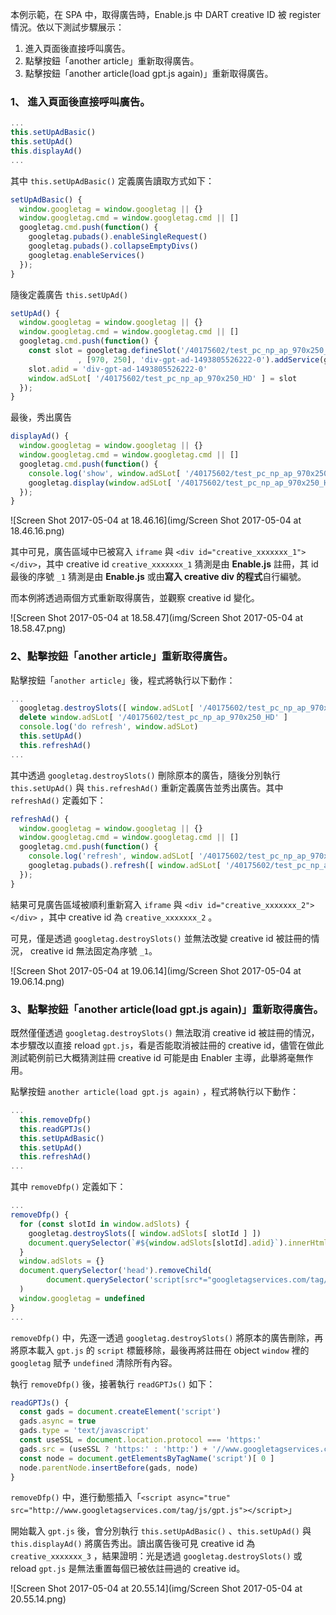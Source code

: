 本例示範，在 SPA 中，取得廣告時，Enable.js 中 DART creative ID 被 register 情況。依以下測試步驟展示：

1. 進入頁面後直接呼叫廣告。
2. 點擊按鈕「another article」重新取得廣告。
3. 點擊按鈕「another article(load gpt.js again)」重新取得廣告。



### 1、 進入頁面後直接呼叫廣告。

```javascript
...
this.setUpAdBasic()
this.setUpAd()
this.displayAd()
...
```

其中 `this.setUpAdBasic()` 定義廣告讀取方式如下：

```javascript
setUpAdBasic() {
  window.googletag = window.googletag || {}
  window.googletag.cmd = window.googletag.cmd || []
  googletag.cmd.push(function() {
    googletag.pubads().enableSingleRequest()
    googletag.pubads().collapseEmptyDivs()
    googletag.enableServices()
  });
}
```

隨後定義廣告 `this.setUpAd()`

```javascript
setUpAd() {
  window.googletag = window.googletag || {}
  window.googletag.cmd = window.googletag.cmd || []
  googletag.cmd.push(function() {
    const slot = googletag.defineSlot('/40175602/test_pc_np_ap_970x250_HD'
               , [970, 250], 'div-gpt-ad-1493805526222-0').addService(googletag.pubads())
    slot.adid = 'div-gpt-ad-1493805526222-0'
    window.adSLot[ '/40175602/test_pc_np_ap_970x250_HD' ] = slot
  });
}
```

最後，秀出廣告

```javascript
displayAd() {
  window.googletag = window.googletag || {}
  window.googletag.cmd = window.googletag.cmd || []    
  googletag.cmd.push(function() { 
    console.log('show', window.adSLot[ '/40175602/test_pc_np_ap_970x250_HD' ].adid)
    googletag.display(window.adSLot[ '/40175602/test_pc_np_ap_970x250_HD' ].adid); 
  });
}
```

![Screen Shot 2017-05-04 at 18.46.16](img/Screen Shot 2017-05-04 at 18.46.16.png)

其中可見，廣告區域中已被寫入 `iframe` 與 `<div id="creative_xxxxxxx_1"></div>`，其中 creative id `creative_xxxxxxx_1` 猜測是由 **Enable.js** 註冊，其 id 最後的序號 `_1` 猜測是由 **Enable.js** 或由**寫入 creative div 的程式**自行編號。

而本例將透過兩個方式重新取得廣告，並觀察 creative id 變化。

![Screen Shot 2017-05-04 at 18.58.47](img/Screen Shot 2017-05-04 at 18.58.47.png)



### 2、點擊按鈕「another article」重新取得廣告。

點擊按鈕「`another article`」後，程式將執行以下動作：

```javascript
...
  googletag.destroySlots([ window.adSLot[ '/40175602/test_pc_np_ap_970x250_HD' ] ])
  delete window.adSLot[ '/40175602/test_pc_np_ap_970x250_HD' ]
  console.log('do refresh', window.adSLot)
  this.setUpAd()
  this.refreshAd()
...
```

其中透過 `googletag.destroySlots()` 刪除原本的廣告，隨後分別執行 `this.setUpAd()` 與 `this.refreshAd()` 重新定義廣告並秀出廣告。其中 `refreshAd()` 定義如下：

```javascript
refreshAd() {
  window.googletag = window.googletag || {}
  window.googletag.cmd = window.googletag.cmd || []    
  googletag.cmd.push(function() { 
    console.log('refresh', window.adSLot[ '/40175602/test_pc_np_ap_970x250_HD' ].adid)
    googletag.pubads().refresh([ window.adSLot[ '/40175602/test_pc_np_ap_970x250_HD' ] ]); 
  });
}
```



結果可見廣告區域被順利重新寫入  `iframe` 與 `<div id="creative_xxxxxxx_2"></div>` ，其中 creative id 為 `creative_xxxxxxx_2` 。

可見，僅是透過 `googletag.destroySlots()` 並無法改變 creative id 被註冊的情況， creative id 無法固定為序號 `_1`。

![Screen Shot 2017-05-04 at 19.06.14](img/Screen Shot 2017-05-04 at 19.06.14.png)

### 3、點擊按鈕「another article(load gpt.js again)」重新取得廣告。

既然僅僅透過 `googletag.destroySlots()` 無法取消 creative id 被註冊的情況，本步驟改以直接 reload `gpt.js`，看是否能取消被註冊的 creative id，儘管在做此測試範例前已大概猜測註冊 creative id 可能是由 Enabler 主導，此舉將毫無作用。

點擊按鈕 `another article(load gpt.js again)` ，程式將執行以下動作：

```javascript
...
  this.removeDfp()
  this.readGPTJs()
  this.setUpAdBasic()
  this.setUpAd()
  this.refreshAd()
...
```

其中 `removeDfp()` 定義如下：

```javascript
...
removeDfp() {
  for (const slotId in window.adSlots) {
    googletag.destroySlots([ window.adSlots[ slotId ] ])
    document.querySelector(`#${window.adSlots[slotId].adid}`).innerHtml = ''
  }
  window.adSlots = {}
  document.querySelector('head').removeChild(
  		document.querySelector('script[src*="googletagservices.com/tag/js/gpt.js"]')
  )
  window.googletag = undefined
}
...
```

`removeDfp()` 中，先逐一透過 `googletag.destroySlots()` 將原本的廣告刪除，再將原本載入 `gpt.js` 的 `script` 標籤移除，最後再將註冊在 object `window` 裡的 `googletag` 賦予 `undefined` 清除所有內容。

執行 `removeDfp()` 後，接著執行 `readGPTJs()` 如下：

```javascript
readGPTJs() {
  const gads = document.createElement('script')
  gads.async = true
  gads.type = 'text/javascript'
  const useSSL = document.location.protocol === 'https:'
  gads.src = (useSSL ? 'https:' : 'http:') + '//www.googletagservices.com/tag/js/gpt.js'
  const node = document.getElementsByTagName('script')[ 0 ]
  node.parentNode.insertBefore(gads, node)
}
```

`removeDfp()` 中，進行動態插入「`<script async="true" src="http://www.googletagservices.com/tag/js/gpt.js"></script>`」

開始載入 `gpt.js` 後，會分別執行 `this.setUpAdBasic()` 、`this.setUpAd()` 與 `this.displayAd()` 將廣告秀出。讀出廣告後可見 creative id 為 `creative_xxxxxxx_3` ，結果證明：光是透過 `googletag.destroySlots()` 或 reload `gpt.js` 是無法重置每個已被依註冊過的 creative id。

![Screen Shot 2017-05-04 at 20.55.14](img/Screen Shot 2017-05-04 at 20.55.14.png)

